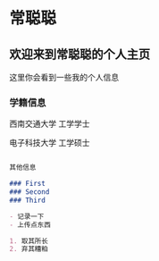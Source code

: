 # 常聪聪

## 欢迎来到常聪聪的个人主页

这里你会看到一些我的个人信息

### 学籍信息

西南交通大学 工学学士

电子科技大学 工学硕士

```markdown

其他信息

### First
### Second
### Third

- 记录一下
- 上传点东西

1. 取其所长
2. 弃其糟粕
